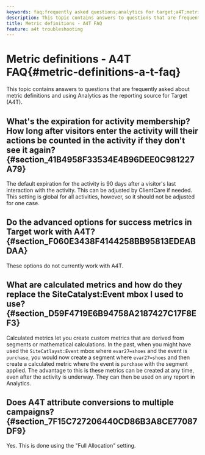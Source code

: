 ```yaml
---
keywords: faq;frequently asked questions;analytics for target;a4T;metric;metric definitions
description: This topic contains answers to questions that are frequently asked about metric definitions and using Analytics as the reporting source for Target (A4T).
title: Metric definitions - A4T FAQ
feature: a4t troubleshooting
---
```


# Metric definitions - A4T FAQ{#metric-definitions-a-t-faq}

This topic contains answers to questions that are frequently asked about metric definitions and using Analytics as the reporting source for Target (A4T).

## What's the expiration for activity membership? How long after visitors enter the activity will their actions be counted in the activity if they don't see it again? {#section_41B4958F33534E4B96DEE0C981227A79}

The default expiration for the activity is 90 days after a visitor's last interaction with the activity. This can be adjusted by ClientCare if needed. This setting is global for all activities, however, so it should not be adjusted for one case.

## Do the advanced options for success metrics in Target work with A4T? {#section_F060E3438F4144258BB95813EDEABDAA}

These options do not currently work with A4T.

## What are calculated metrics and how do they replace the SiteCatalyst:Event mbox I used to use? {#section_D59F4719E6B94758A2187427C17F8EF3}

Calculated metrics let you create custom metrics that are derived from segments or mathematical calculations. In the past, when you might have used the `SiteCatlayst:Event` mbox where `evar27=shoes` and the event is `purchase`, you would now create a segment where `evar27=shoes` and then create a calculated metric where the event is `purchase` with the segment applied. The advantage to this is these metrics can be created at any time, even after the activity is underway. They can then be used on any report in Analytics.

## Does A4T attribute conversions to multiple campaigns? {#section_7F15C727206440CD86B3A8CE77087DF9}

Yes. This is done using the "Full Allocation" setting. 
